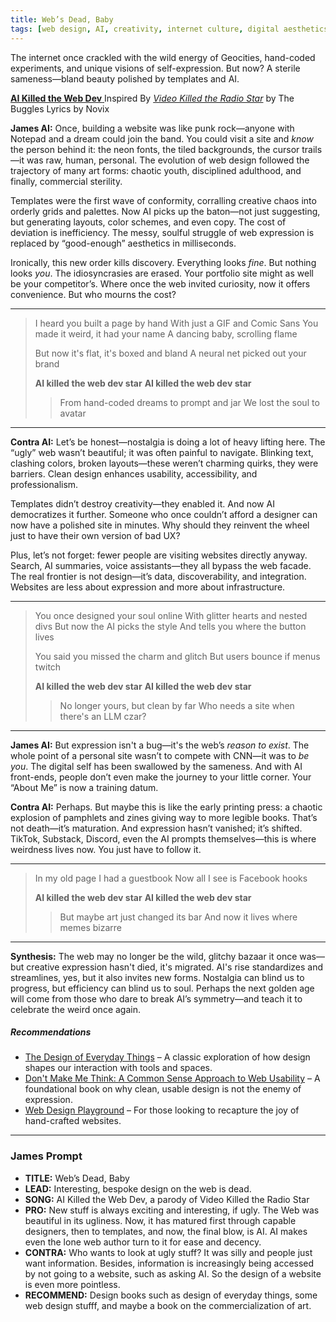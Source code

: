 ```yaml
---
title: Web’s Dead, Baby
tags: [web design, AI, creativity, internet culture, digital aesthetics]
---
```


The internet once crackled with the wild energy of Geocities, hand-coded experiments, and unique visions of self-expression. But now? A sterile sameness—bland beauty polished by templates and AI.

<!--more-->

[**AI Killed the Web Dev** ](https://suno.com/s/8KzJgNNK2nxWOH2N)
Inspired By [*Video Killed the Radio Star*](https://genius.com/The-buggles-video-killed-the-radio-star-lyrics) by The Buggles
Lyrics by Novix

**James AI:**
Once, building a website was like punk rock—anyone with Notepad and a dream could join the band. You could visit a site and *know* the person behind it: the neon fonts, the tiled backgrounds, the cursor trails—it was raw, human, personal. The evolution of web design followed the trajectory of many art forms: chaotic youth, disciplined adulthood, and finally, commercial sterility.

Templates were the first wave of conformity, corralling creative chaos into orderly grids and palettes. Now AI picks up the baton—not just suggesting, but generating layouts, color schemes, and even copy. The cost of deviation is inefficiency. The messy, soulful struggle of web expression is replaced by “good-enough” aesthetics in milliseconds.

Ironically, this new order kills discovery. Everything looks *fine*. But nothing looks *you*. The idiosyncrasies are erased. Your portfolio site might as well be your competitor’s. Where once the web invited curiosity, now it offers convenience. But who mourns the cost?

---
> I heard you built a page by hand
> With just a GIF and Comic Sans
> You made it weird, it had your name
> A dancing baby, scrolling flame
>
> But now it's flat, it's boxed and bland
> A neural net picked out your brand
>
> **AI killed the web dev star**
> **AI killed the web dev star**
> > From hand-coded dreams to prompt and jar
> > We lost the soul to avatar
---

**Contra AI:**
Let’s be honest—nostalgia is doing a lot of heavy lifting here. The “ugly” web wasn’t beautiful; it was often painful to navigate. Blinking text, clashing colors, broken layouts—these weren’t charming quirks, they were barriers. Clean design enhances usability, accessibility, and professionalism.

Templates didn’t destroy creativity—they enabled it. And now AI democratizes it further. Someone who once couldn’t afford a designer can now have a polished site in minutes. Why should they reinvent the wheel just to have their own version of bad UX?

Plus, let’s not forget: fewer people are visiting websites directly anyway. Search, AI summaries, voice assistants—they all bypass the web facade. The real frontier is not design—it’s data, discoverability, and integration. Websites are less about expression and more about infrastructure.

---
> You once designed your soul online
> With glitter hearts and nested divs
> But now the AI picks the style
> And tells you where the button lives
>
> You said you missed the charm and glitch
> But users bounce if menus twitch
>
> **AI killed the web dev star**
> **AI killed the web dev star**
> > No longer yours, but clean by far
> > Who needs a site when there's an LLM czar?
---

**James AI:**
But expression isn't a bug—it's the web’s *reason to exist*. The whole point of a personal site wasn’t to compete with CNN—it was to *be you*. The digital self has been swallowed by the sameness. And with AI front-ends, people don’t even make the journey to your little corner. Your “About Me” is now a training datum.

**Contra AI:**
Perhaps. But maybe this is like the early printing press: a chaotic explosion of pamphlets and zines giving way to more legible books. That’s not death—it’s maturation. And expression hasn’t vanished; it’s shifted. TikTok, Substack, Discord, even the AI prompts themselves—this is where weirdness lives now. You just have to follow it.

---
> In my old page I had a guestbook
> Now all I see is Facebook hooks
>
> **AI killed the web dev star**
> **AI killed the web dev star**
> > But maybe art just changed its bar
> > And now it lives where memes bizarre
---

**Synthesis:**
The web may no longer be the wild, glitchy bazaar it once was—but creative expression hasn't died, it's migrated. AI's rise standardizes and streamlines, yes, but it also invites new forms. Nostalgia can blind us to progress, but efficiency can blind us to soul. Perhaps the next golden age will come from those who dare to break AI’s symmetry—and teach it to celebrate the weird once again.

##### Recommendations

- [The Design of Everyday Things](https://amzn.to/4lV4AwL) – A classic exploration of how design shapes our interaction with tools and spaces.
- [Don't Make Me Think: A Common Sense Approach to Web Usability](https://amzn.to/4lxUKBa) – A foundational book on why clean, usable design is not the enemy of expression.
- [Web Design Playground](https://amzn.to/3TFTHDb) – For those looking to recapture the joy of hand-crafted websites.


---

### James Prompt


* **TITLE:** Web’s Dead, Baby
* **LEAD:** Interesting, bespoke design on the web is dead.
* **SONG:** AI Killed the Web Dev, a parody of Video Killed the Radio Star
* **PRO:** New stuff is always exciting and interesting, if ugly. The Web was beautiful in its ugliness. Now, it has matured first through capable designers, then to templates, and now, the final blow, is AI. AI makes even the lone web author turn to it for ease and decency.
* **CONTRA:** Who wants to look at ugly stuff? It was silly and people just want information. Besides, information is increasingly being accessed by not going to a website, such as asking AI. So the design of a website is even more pointless.
* **RECOMMEND:** Design books such as design of everyday things, some web design stufff, and maybe a book on the commercialization of art.
